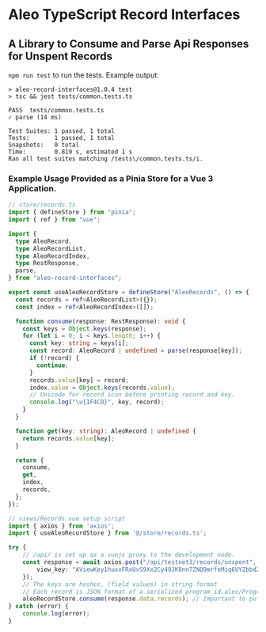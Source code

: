 # Aleo TypeScript Record Interfaces
## A Library to Consume and Parse Api Responses for Unspent Records

`npm run test` to run the tests.
Example output:

    > aleo-record-interfaces@1.0.4 test
    > tsc && jest tests/common.tests.ts

    PASS  tests/common.tests.ts
    ✓ parse (14 ms)

    Test Suites: 1 passed, 1 total
    Tests:       1 passed, 1 total
    Snapshots:   0 total
    Time:        0.819 s, estimated 1 s
    Ran all test suites matching /tests\/common.tests.ts/i.

### Example Usage Provided as a Pinia Store for a Vue 3 Application.

```typescript
// store/records.ts
import { defineStore } from "pinia";
import { ref } from "vue";

import {
  type AleoRecord,
  type AleoRecordList,
  type AleoRecordIndex,
  type RestResponse,
  parse,
} from "aleo-record-interfaces";

export const useAleoRecordStore = defineStore("AleoRecords", () => {
  const records = ref<AleoRecordList>({});
  const index = ref<AleoRecordIndex>([]);

  function consume(response: RestResponse): void {
    const keys = Object.keys(response);
    for (let i = 0; i < keys.length; i++) {
      const key: string = keys[i];
      const record: AleoRecord | undefined = parse(response[key]);
      if (!record) {
        continue;
      }
      records.value[key] = record;
      index.value = Object.keys(records.value);
      // Unicode for record icon before printing record and key.
      console.log("\u{1F4C8}", key, record);
    }
  }

  function get(key: string): AleoRecord | undefined {
    return records.value[key];
  }

  return {
    consume,
    get,
    index,
    records,
  };
});
```

```typescript
// views/Records.vue setup script
import { axios } from 'axios';
import { useAleoRecordStore } from '@/store/records.ts';

try {
    // /api/ is set up as a vuejs proxy to the development node.
    const response = await axios.post("/api/testnet3/records/unspent", {
        view_key: "AViewKey1huxxFRxUvS9Xx2Cy49JK8nn7ZNQ9mrfeMiq6UYZbbdZ5",
    });
    // The keys are hashes, (field values) in string format
    // Each record is JSON format of a serialized program_id.aleo/ProgramRecord.record
    aleoRecordStore.consume(response.data.records); // Important to pull records from the response before parsing.
} catch (error) {
    console.log(error);
}
```